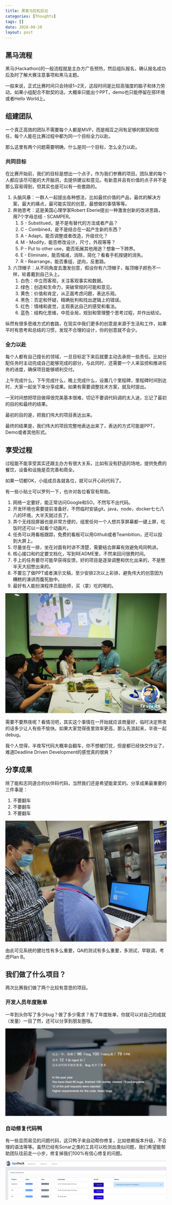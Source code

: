 ```yaml
---
title: 黑客马拉松后记
categories: [Thoughts]
tags: []
date: 2020-09-20
layout: post
---
```


## 黑马流程

黑马(Hackathon)的一般流程就是主办方广告预热，然后组队报名，确认报名成功后及时了解大赛注意事项和黑马主题。

一般来说，正式比赛时间只会持续1~2天，这段时间是比较高强度的脑子和体力劳动，如果小组配合不默契的话，大概率只能出个PPT，demo也只能停留在搭环境或者Hello World上。

## 组建团队

一个真正高效的团队不需要每个人都是MVP，而是相互之间有足够的默契和信任，每个人能在比赛过程中都为同一个目标全力以赴。

那么这里有两个问题需要明确，什么是同一个目标，怎么全力以赴。

### 共同目标

在比赛开始前，我们的目标是想出一个点子，作为我们参赛的项目。团队里的每个人都应该尽可能的大开脑洞，去提供建议和意见。有新意并且有价值的点子并不是那么容易得到，但其实也是可以有一些套路的。

1. 头脑风暴：一群人一起提出各种想法，比如最优价值的产品，最优的解决方案，最大的痛点，最可能实现的创意，最想做的事情等等。
2. 奔驰思考：这是美国心理学家Robert Eberie提出一种激发创新的改进思路，用7个字母总结 - SCAMPER。
   1. S - Substitued，是不是有替代的方法或者产品？
   2. C - Combined，是不是结合在一起产生新的东西？
   3. A - Adapt，能否调整或者改造，升级优化？
   4. M - Modify，能否修改设计，尺寸，外观等等？
   5. P - Put to other use，能否拓展其他用途？想象一下跨界。
   6. E - Eliminate，能否缩减，消除，简化？看看手机按键的消失。
   7. R - Rearrange，能否重组，逆向，反套路。
3. 六顶帽子：从不同角度去激发创意，假设你有六顶帽子，每顶帽子颜色不一样，轮着戴到自己头上。
   1. 白色：中立而客观，关注客观事实和数据。
   2. 绿色：创造和生命力，突破常规的可能和意见。
   3. 黄色：价值和肯定，从正面考虑问题，表达乐观。
   4. 黑色：否定和怀疑，精确批判和找出逻辑上的错误。
   5. 红色：情绪和直觉，主观表达自己的感受和看法。
   6. 蓝色：结构化思维，中揽全局，规划和管理整个思考过程，并作出结论。

纵然有很多思维方式的套路，在现实中我们更多的创意是来源于生活和工作，如果平时有思考和总结的习惯，发现不合理的设计，你的创意就不会少。

### 全力以赴

每个人都有自己擅长的领域，一旦目标定下来后就要主动去承担一些责任。比如分配任务时主动完成自己能够完成的部分，与此同时，还需要一个人来监控和推进任务的进度，确保项目能够顺利交付。

上午完成什么，下午完成什么，晚上完成什么，设置几个里程碑，里程碑时间到达时，大家一起坐下来分享成果。如果有需要调整技术方案，就及时提出。

一天时间想把项目做得很完美基本很难，切记不要调代码调的太入迷，忘记了最初的目的和最终的结果。

最初的目的是，把我们伟大的项目表达出来。

最终的结果是，我们伟大的项目完整地表达出来了，表达的方式可能是PPT，Demo或者其他形式。

## 享受过程

过程能不能享受其实还跟主办方有很大关系，比如有没有舒适的场地，提供免费的餐饮，设备和设施是否完善和周全。

如果一切都OK，小组成员各就各位，就可以开心码代码了。

有一些小贴士可以罗列一下，也许对各位看官有帮助。

1. 网络一定要好，能正常访问Google和SO，不然写不出代码。
2. 开发环境也需要提前准备好，不然临时安装git，java，node，docker七七八八的环境，大半天就过去了。
3. 弄个无线投屏器也是非常方便的，组里任何一个人想共享屏幕都一键上屏，吃饭时还可以一起看个动画片。
4. 任务可以用看板跟踪，免费的看板可以用Github或者Teambition，还可以投到大屏上。
5. 尽量坐在一排，坐在对面有时讲不清楚，需要结合屏幕有效避免鸡同鸭讲。
6. 核心接口和约定要文档化，写到README里，不然来回问很费时间。
7. 手上的任务要尽可能早获得反馈，好的项目是逐渐调整和优化出来的，不是憋半天大招憋出来的。
8. 不要忘了做PPT或者演示文稿，至少安排2次以上彩排，避免伟大的创意因为糟糕的演讲而腹死胎中。
9. 最好有人能扮演程序员鼓励师，买（拿）吃的喝的。

![image-20200920154539693](images/image-20200920154539693.png)

需要不要熬夜呢？看情况吧，其实这个事情在一开始就应该商量好，临时决定熬夜的话多少让人有些不愉快。如果大家觉得夜里效率更高，那么先浪起来，半夜一起debug。

我个人觉得，半夜写代码大概率会翻车，你不想被打扰，但是都已经快交作业了，难道Deadline Driven Development的感觉真的很爽？

## 分享成果

除了能和志同道合的伙伴码代码，当然我们还是希望能拿奖的。分享成果最重要的三件事是：

1. 不要翻车
2. 不要翻车
3. 不要翻车

![image-20200920153632201](images/image-20200920153632201.png)

由此可见系统的健壮性有多么重要，QA的测试有多么重要，多测试，早联调，考虑Plan B。

## 我们做了什么项目？

两次比赛我们做了两个比较有意思的项目。

### 开发人员年度账单

一年到头你写了多少bug？做了多少需求？有了年度账单，你就可以对自己的成就（发量）一目了然，还可以分享到朋友圈哦。

![image-20200920152904079](images/image-20200920152904079.png)

### 自动修复代码鸭

有一些显而易见的问题代码，这只鸭子来自动帮你修复，比如依赖版本升级，不合理的语法等等。虽然已经有Sonar之类的工具可以检测出类似问题，我们希望能帮助团队往前走一小步，修复掉我们100%有信心修复的问题。

![image-20200920153415416](images/image-20200920153415416.png)

